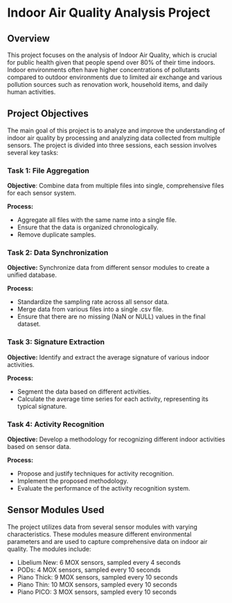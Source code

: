 # Indoor Air Quality Analysis Project

## Overview
This project focuses on the analysis of Indoor Air Quality, which is crucial for public health given that people spend over 80% of their time indoors. 
Indoor environments often have higher concentrations of pollutants compared to outdoor environments due to limited air exchange and various pollution sources such as renovation work, household items, and daily human activities.

## Project Objectives

The main goal of this project is to analyze and improve the understanding of indoor air quality by processing and analyzing data collected from multiple sensors. 
The project is divided into three sessions, each session involves several key tasks:

### Task 1: File Aggregation
**Objective**: Combine data from multiple files into single, comprehensive files for each sensor system.

**Process:**
- Aggregate all files with the same name into a single file.
- Ensure that the data is organized chronologically.
- Remove duplicate samples.

### Task 2: Data Synchronization
**Objective:** Synchronize data from different sensor modules to create a unified database.

**Process:**
- Standardize the sampling rate across all sensor data.
- Merge data from various files into a single .csv file.
- Ensure that there are no missing (NaN or NULL) values in the final dataset.

### Task 3: Signature Extraction
**Objective:** Identify and extract the average signature of various indoor activities.

**Process:**
- Segment the data based on different activities.
- Calculate the average time series for each activity, representing its typical signature.

### Task 4: Activity Recognition
**Objective:** Develop a methodology for recognizing different indoor activities based on sensor data.

**Process:**
- Propose and justify techniques for activity recognition.
- Implement the proposed methodology.
- Evaluate the performance of the activity recognition system.

## Sensor Modules Used
The project utilizes data from several sensor modules with varying characteristics. These modules measure different environmental parameters and are used to capture comprehensive data on indoor air quality. The modules include:

- Libelium New: 6 MOX sensors, sampled every 4 seconds
- PODs: 4 MOX sensors, sampled every 10 seconds
- Piano Thick: 9 MOX sensors, sampled every 10 seconds
- Piano Thin: 10 MOX sensors, sampled every 10 seconds
- Piano PICO: 3 MOX sensors, sampled every 10 seconds
